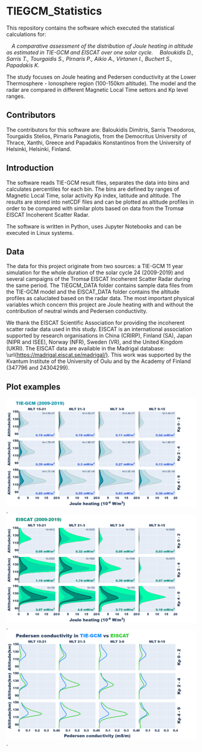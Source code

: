 # TIEGCM_Statistics
This repository contains the software which executed the statistical calculations for:  

<em>
&emsp;A comparative assessment of the distribution of Joule heating in altitude as estimated in TIE-GCM and EISCAT over one solar cycle.  
&emsp;Baloukidis D., Sarris T., Tourgaidis S., Pirnaris P., Aikio A., Virtanen I., Buchert S., Papadakis K.
</em>


The study focuses on Joule heating and Pedersen conductivity at the Lower Thermosphere - Ionosphere region (100-150km altitude). The model and the radar are compared in different Magnetic Local Time settors and Kp level ranges.

## Contributors
The contributors for this software are: Baloukidis Dimitris, Sarris Theodoros, Tourgaidis Stelios, Pirnaris Panagiotis, from the Democritus University of Thrace, Xanthi, Greece and Papadakis Konstantinos from the University of Helsinki, Helsinki, Finland.

## Introduction
The software reads TIE-GCM result files, separates the data into bins and calculates percentiles for each bin. The bins are defined by ranges of Magnetic Local Time, solar activity Kp index, latitude and altitude. The results are stored into netCDF files and can be plotted as altitude profiles in order to be compared with similar plots based on data from the Tromsø EISCAT Incoherent Scatter Radar. 

The software is written in Python, uses Jupyter Notebooks and can be executed in Linux systems.

## Data
The data for this project originate from two sources: a TIE-GCM 11 year simulation for the whole duration of the solar cycle 24 (2009-2019) and several campaigns of the Tromsø EISCAT Incoherent Scatter Radar during the same period. The TIEGCM_DATA folder contains sample data files from the TIE-GCM model and the EISCAT_DATA folder contains the altitude profiles as caluclated based on the radar data. The most important physical variables which concern this project are Joule heating with and without the contribution of neutral winds and Pedersen conductivity. 

We thank the EISCAT Scientific Association for providing the incoherent scatter radar data used in this study. EISCAT is an international association supported by research organisations in China (CRIRP), Finland (SA), Japan (NIPR and ISEE), Norway (NFR), Sweden (VR), and the United Kingdom (UKRI). The EISCAT data are available in the Madrigal database: \url{https://madrigal.eiscat.se/madrigal/}. This work was supported by the Kvantum Institute of the University of Oulu and by the Academy of Finland (347796 and 24304299). 

## Plot examples
![TIE-GCM Joule Heating Altitude Profiles](/images/TIEGCM_JH.png "TIE-GCM Joule Heating Altitude Profiles").
![EISCAT Joule Heating Altitude Profiles](/images/EISCAT_JH.png "EISCAT Joule Heating Altitude Profiles").
![Pedersen Conductivity Medians Comparison](/images/PED_medians.png "Pedersen Conductivity Medians Comparison").
